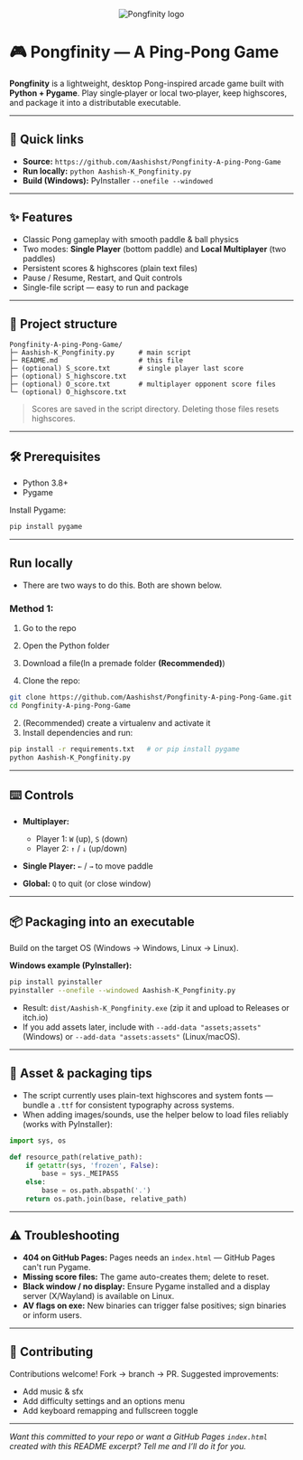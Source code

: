 <!-- Pongfinity — Styled README -->

<p align="center">
  <img alt="Pongfinity logo" src="https://img.shields.io/badge/Pongfinity-%F0%9F%8E%AE-blue" />
</p>

# 🎮 Pongfinity — A Ping‑Pong Game

**Pongfinity** is a lightweight, desktop Pong-inspired arcade game built with **Python + Pygame**. Play single‑player or local two‑player, keep highscores, and package it into a distributable executable.

---

## 🔖 Quick links

* **Source:** `https://github.com/Aashishst/Pongfinity-A-ping-Pong-Game`
* **Run locally:** `python Aashish-K_Pongfinity.py`
* **Build (Windows):** PyInstaller `--onefile --windowed`

---

## ✨ Features

* Classic Pong gameplay with smooth paddle & ball physics
* Two modes: **Single Player** (bottom paddle) and **Local Multiplayer** (two paddles)
* Persistent scores & highscores (plain text files)
* Pause / Resume, Restart, and Quit controls
* Single-file script — easy to run and package

---

## 📁 Project structure

```
Pongfinity-A-ping-Pong-Game/
├─ Aashish-K_Pongfinity.py      # main script
├─ README.md                    # this file
├─ (optional) S_score.txt       # single player last score
├─ (optional) S_highscore.txt
├─ (optional) O_score.txt       # multiplayer opponent score files
└─ (optional) O_highscore.txt
```

> Scores are saved in the script directory. Deleting those files resets highscores.

---

## 🛠️ Prerequisites

* Python 3.8+
* Pygame

Install Pygame:

```bash
pip install pygame
```

---

## Run locally

- There are two ways to do this. Both are shown below.

### Method 1:

1. Go to the repo
     
2. Open the Python folder

3.  Download a file(In a premade folder **(Recommended)**)


1. Clone the repo:

```bash
git clone https://github.com/Aashishst/Pongfinity-A-ping-Pong-Game.git
cd Pongfinity-A-ping-Pong-Game
```

2. (Recommended) create a virtualenv and activate it
3. Install dependencies and run:

```bash
pip install -r requirements.txt   # or pip install pygame
python Aashish-K_Pongfinity.py
```

---

## ⌨️ Controls

* **Multiplayer:**

  * Player 1: `W` (up), `S` (down)
  * Player 2: `↑` / `↓` (up/down)
* **Single Player:** `←` / `→` to move paddle
* **Global:** `Q` to quit (or close window)

---

## 📦 Packaging into an executable

Build on the target OS (Windows → Windows, Linux → Linux).

**Windows example (PyInstaller):**

```bash
pip install pyinstaller
pyinstaller --onefile --windowed Aashish-K_Pongfinity.py
```

* Result: `dist/Aashish-K_Pongfinity.exe` (zip it and upload to Releases or itch.io)
* If you add assets later, include with `--add-data "assets;assets"` (Windows) or `--add-data "assets:assets"` (Linux/macOS).

---

## 🧩 Asset & packaging tips

* The script currently uses plain-text highscores and system fonts — bundle a `.ttf` for consistent typography across systems.
* When adding images/sounds, use the helper below to load files reliably (works with PyInstaller):

```python
import sys, os

def resource_path(relative_path):
    if getattr(sys, 'frozen', False):
        base = sys._MEIPASS
    else:
        base = os.path.abspath('.')
    return os.path.join(base, relative_path)
```

---

## ⚠️ Troubleshooting

* **404 on GitHub Pages:** Pages needs an `index.html` — GitHub Pages can't run Pygame.
* **Missing score files:** The game auto-creates them; delete to reset.
* **Black window / no display:** Ensure Pygame installed and a display server (X/Wayland) is available on Linux.
* **AV flags on exe:** New binaries can trigger false positives; sign binaries or inform users.

---

## 🤝 Contributing

Contributions welcome! Fork → branch → PR. Suggested improvements:

* Add music & sfx
* Add difficulty settings and an options menu
* Add keyboard remapping and fullscreen toggle

---


*Want this committed to your repo or want a GitHub Pages `index.html` created with this README excerpt? Tell me and I’ll do it for you.*
